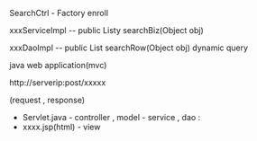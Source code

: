 SearchCtrl - Factory enroll

xxxServiceImpl
-- public Listy<Object> searchBiz(Object obj)

xxxDaoImpl
-- public List<Object> searchRow(Object obj)
	dynamic query

java web application(mvc)

http://serverip:post/xxxxx

(request , response)
- Servlet.java - controller , model - service , dao
	:
- xxxx.jsp(html) - view
